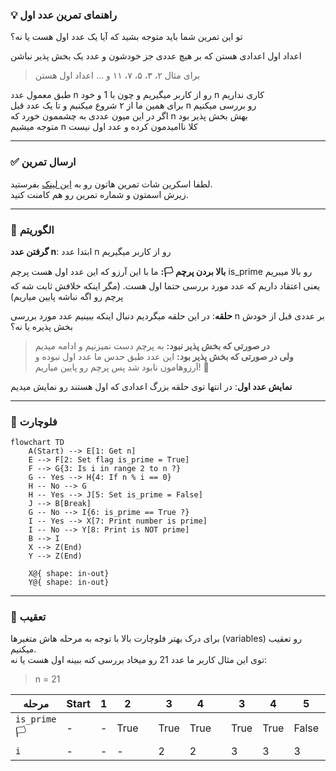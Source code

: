 ### 💡 راهنمای تمرین عدد اول

تو این تمرین شما باید متوجه بشید که آیا یک عدد اول هست یا نه؟

اعداد اول اعدادی هستن که بر هیچ عددی جز خودشون و عدد یک بخش پذیر نباشن

> برای مثال ۲، ۳، ۵، ۷، ۱۱ و ... اعداد اول هستن

طبق معمول عدد n رو از کاربر میگیریم و چون با 1 و خود n کاری نداریم  
برای همین ما از ۲ شروع میکنیم و تا یک عدد قبل n رو بررسی میکنیم  
اگر در این میون عددی به چشممون خورد که n بهش بخش پذیر بود  
متوجه میشیم n کلا ناامیدمون کرده و عدد اول نیست

<hr/>

### ✅ ارسال تمرین

لطفا اسکرین شات تمرین هاتون رو به [این لینک](https://github.com/hayyaun/kids/discussions/4) بفرستید.  
زیرش اسمتون و شماره تمرین رو هم کامنت کنید.

<hr/>

### 🧠 الگوریتم

**گرفتن عدد n**: ابتدا عدد n رو از کاربر میگیریم

**بالا بردن پرچم 🏳️:** ما با این آرزو که این عدد اول هست پرچم is_prime رو بالا میبریم یعنی اعتقاد داریم که عدد مورد بررسی حتما اول هست. (مگر اینکه خلافش ثابت شه که پرچم رو اگه نباشه پایین میاریم)

**حلقه**: در این حلقه میگردیم دنبال اینکه ببینیم عدد مورد بررسی n بر عددی قبل از خودش بخش پذیره یا نه؟

> **در صورتی که بخش پذیر نبود:** به پرچم دست نمیزنیم و ادامه میدیم  
> **ولی در صورتی که بخش پذیر بود:** این عدد طبق حدس ما عدد اول نبوده و آرزوهامون نابود شد پس پرچم رو پایین میاریم! 🏴

**نمایش عدد اول**: در انتها توی حلقه بزرگ اعدادی که اول هستند رو نمایش میدیم

<hr/>

### 🔀 فلوچارت

```mermaid
flowchart TD
    A(Start) --> E[1: Get n]
    E --> F[2: Set flag is_prime = True]
    F --> G{3: Is i in range 2 to n ?}
    G -- Yes --> H{4: If n % i == 0}
    H -- No --> G
    H -- Yes --> J[5: Set is_prime = False]
    J --> B[Break]
    G -- No --> I{6: is_prime == True ?}
    I -- Yes --> X[7: Print number is prime]
    I -- No --> Y[8: Print is NOT prime]
    B --> I
    X --> Z(End)
    Y --> Z(End)

    X@{ shape: in-out}
    Y@{ shape: in-out}
```

<hr/>

### 👣 تعقیب

برای درک بهتر فلوچارت بالا با توجه به مرحله هاش متغیرها (variables) رو تعقیب میکنیم.  
توی این مثال کاربر ما عدد 21 رو میخاد بررسی کنه ببینه اول هست یا نه:

> n = 21

| مرحله         | Start | 1   | 2    |     | 3    | 4    |     | 3    | 4    | 5     | 6        | 8       | End       |
| ------------- | ----- | --- | ---- | --- | ---- | ---- | --- | ---- | ---- | ----- | -------- | ------- | --------- |
| `is_prime` 🏳️ | -     | -   | True |     | True | True |     | True | True | False | False 😭 | `False` | **False** |
| `i`           | -     | -   | -    |     | 2    | 2    |     | 3    | 3    | 3     | -        | -       | -         |
